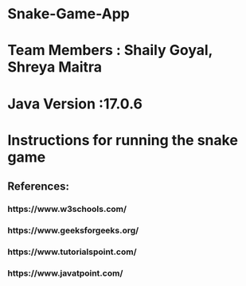 # Snake-Game-App
# Team Members : Shaily Goyal, Shreya Maitra
# Java Version :17.0.6 #

# Instructions for running the snake game #

<h2>References:</h2>
<h3>https://www.w3schools.com/</h3>
<h3>https://www.geeksforgeeks.org/</h3>
<h3>https://www.tutorialspoint.com/</h3>
<h3>https://www.javatpoint.com/ </h3>
